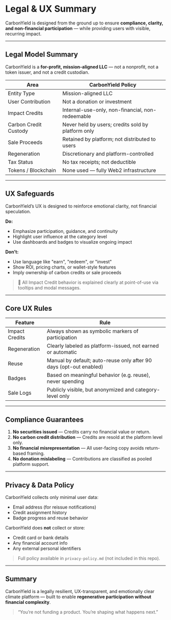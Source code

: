 # Legal & UX Summary

CarbonYield is designed from the ground up to ensure **compliance, clarity, and non-financial participation** — while providing users with visible, recurring impact.

---

## Legal Model Summary

CarbonYield is a **for-profit, mission-aligned LLC** — not a nonprofit, not a token issuer, and not a credit custodian.

| Area                      | CarbonYield Policy                                       |
|---------------------------|----------------------------------------------------------|
| Entity Type               | Mission-aligned LLC                                      |
| User Contribution         | Not a donation or investment                             |
| Impact Credits            | Internal-use-only, non-financial, non-redeemable         |
| Carbon Credit Custody     | Never held by users; credits sold by platform only       |
| Sale Proceeds             | Retained by platform; not distributed to users           |
| Regeneration              | Discretionary and platform-controlled                    |
| Tax Status                | No tax receipts; not deductible                          |
| Tokens / Blockchain       | None used — fully Web2 infrastructure                    |

---

## UX Safeguards

CarbonYield’s UX is designed to reinforce emotional clarity, not financial speculation.

**Do:**
- Emphasize participation, guidance, and continuity
- Highlight user influence at the category level
- Use dashboards and badges to visualize ongoing impact

**Don’t:**
- Use language like "earn", "redeem", or "invest"
- Show ROI, pricing charts, or wallet-style features
- Imply ownership of carbon credits or sale proceeds

> 📌 All Impact Credit behavior is explained clearly at point-of-use via tooltips and modal messages.

---

## Core UX Rules

| Feature         | Rule                                                                 |
|----------------|----------------------------------------------------------------------|
| Impact Credits | Always shown as symbolic markers of participation                    |
| Regeneration    | Clearly labeled as platform-issued, not earned or automatic          |
| Reuse           | Manual by default; auto-reuse only after 90 days (opt-out enabled)   |
| Badges          | Based on meaningful behavior (e.g. reuse), never spending            |
| Sale Logs       | Publicly visible, but anonymized and category-level only             |

---

## Compliance Guarantees

1. **No securities issued** — Credits carry no financial value or return.
2. **No carbon credit distribution** — Credits are resold at the platform level only.
3. **No financial misrepresentation** — All user-facing copy avoids return-based framing.
4. **No donation mislabeling** — Contributions are classified as pooled platform support.

---

## Privacy & Data Policy

CarbonYield collects only minimal user data:

- Email address (for reissue notifications)
- Credit assignment history
- Badge progress and reuse behavior

CarbonYield does **not** collect or store:

- Credit card or bank details
- Any financial account info
- Any external personal identifiers

> Full policy available in `privacy-policy.md` (not included in this repo).

---

## Summary

CarbonYield is a legally resilient, UX-transparent, and emotionally clear climate platform — built to enable **regenerative participation without financial complexity**.

> “You’re not funding a product. You’re shaping what happens next.”
